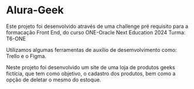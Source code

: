 # Alura-Geek

Este projeto foi desenvolvido através de uma challenge pré requisito para a formacação Front End, do curso ONE-Oracle Next Education 2024 Turma: T6-ONE

Utilizamos algumas ferramentas de auxílio de desemvolvimento como: Trello e o Figma.

Neste projeto foi desenvolvido um site de uma loja de produtos geeks fictícia, que tem como objetivo, o cadastro dos produtos, bem como a opção de deletar o mesmo do estoque.
